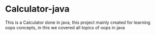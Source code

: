 # Calculator-java

This is a Calculator done in java, 
this project mainly created for learning oops concepts,
in this we covered all topics of oops in java
